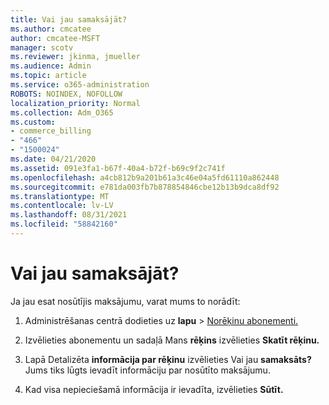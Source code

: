 ```yaml
---
title: Vai jau samaksājāt?
ms.author: cmcatee
author: cmcatee-MSFT
manager: scotv
ms.reviewer: jkinma, jmueller
ms.audience: Admin
ms.topic: article
ms.service: o365-administration
ROBOTS: NOINDEX, NOFOLLOW
localization_priority: Normal
ms.collection: Adm_O365
ms.custom:
- commerce_billing
- "466"
- "1500024"
ms.date: 04/21/2020
ms.assetid: 091e3fa1-b67f-40a4-b72f-b69c9f2c741f
ms.openlocfilehash: a4cb812b9a201b61a3c46e04a5fd61110a862448
ms.sourcegitcommit: e781da003fb7b878854846cbe12b13b9dca8df92
ms.translationtype: MT
ms.contentlocale: lv-LV
ms.lasthandoff: 08/31/2021
ms.locfileid: "58842160"
---
```

# <a name="already-paid"></a>Vai jau samaksājāt?

Ja jau esat nosūtījis maksājumu, varat mums to norādīt:
  
1. Administrēšanas centrā dodieties uz **lapu** \> [Norēķinu abonementi.](https://go.microsoft.com/fwlink/p/?linkid=842054)

2. Izvēlieties abonementu un sadaļā Mans **rēķins** izvēlieties **Skatīt rēķinu.**

3. Lapā Detalizēta **informācija par rēķinu** izvēlieties Vai jau **samaksāts?** Jums tiks lūgts ievadīt informāciju par nosūtīto maksājumu.

4. Kad visa nepieciešamā informācija ir ievadīta, izvēlieties **Sūtīt.**
